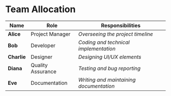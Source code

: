 # Team Allocation

| **Name**         | **Role**              | **Responsibilities**                         |
|------------------|-----------------------|---------------------------------------------|
| **Alice**        | Project Manager       | *Overseeing the project timeline*           |
| **Bob**          | Developer             | *Coding and technical implementation*       |
| **Charlie**      | Designer              | *Designing UI/UX elements*                  |
| **Diana**        | Quality Assurance     | *Testing and bug reporting*                 |
| **Eve**          | Documentation         | *Writing and maintaining documentation*     |
